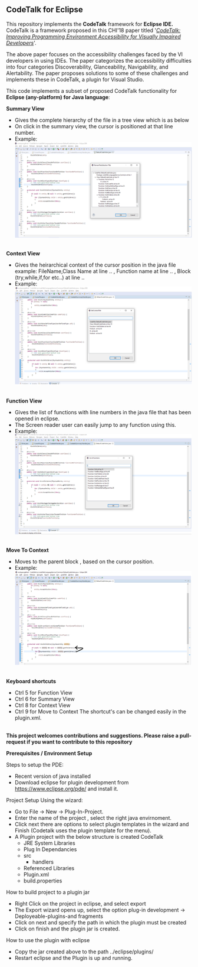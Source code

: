 ## CodeTalk for Eclipse

This repository implements the **CodeTalk** framework for **Eclipse IDE.** CodeTalk is a framework proposed in this CHI'18 paper titled '*[CodeTalk: Improving Programming Environment
Accessibility for Visually Impaired Developers](https://dl.acm.org/doi/10.1145/3173574.3174192)*'. 

The above paper focuses on the accessibility challenges faced by the VI developers in using IDEs. The paper categorizes the accessibility difficulties into four categories Discoverability, Glanceability, Navigability, and Alertability. The paper proposes solutions to some of these challenges and implements these
in CodeTalk, a plugin for Visual Studio.

This code implements a subset of proposed CodeTalk functionality for **Eclipse (any-platform) for Java language**: 

**Summary View**
* Gives the complete hierarchy of the file in a tree view  which is as below
* On click in the summary view, the cursor is positioned at that line number.
* Example:![Snapshot of Summary View](https://github.com/krishna-ananya/CodeTalk/blob/master/snapshots/summary%20view.png)<br/><br/>
	

**Context View** 
* Gives the heirarchical context of the cursor position in the java file example: FileName,Class Name at line .. , Function name at line .. , Block (try,while,if,for etc..) at line ..
* Example:![Snapshot of Context View](https://github.com/krishna-ananya/CodeTalk/blob/master/snapshots/context%20view.png)<br/><br/>
	
	
**Function View** 
* Gives the list of functions with line numbers in the java file that has been opened in eclipse. 
* The Screen reader user can easily jump to any function using this.
* Example:![Snapshot of Function View](https://github.com/krishna-ananya/CodeTalk/blob/master/snapshots/function%20view.png)<br/><br/>
		
**Move To Context**
* Moves to the parent block , based on the cursor position.
* Example:![Snapshot of move to context](https://github.com/krishna-ananya/CodeTalk/blob/master/snapshots/movetoContext.png)<br/><br/>

**Keyboard shortcuts**
* Ctrl 5 for Function View
* Ctrl 6 for Summary View
* Ctrl 8 for Context View
* Ctrl 9 for Move to Context
The shortcut's can be changed easily in the plugin.xml.<br/><br/>
 
**This project welcomes contributions and suggestions. Please raise a pull-request if you want to contribute to this repository**


**Prerequisites / Environment Setup**

Steps to setup the PDE:
* Recent version of java installed
* Download eclipse for plugin development from https://www.eclipse.org/pde/ and install it.

Project Setup Using the wizard:
* Go to File -> New -> Plug-In-Project.
* Enter the name of the project , select the right java envirnoment.
* Click next there are options to select plugin templates in the wizard and Finish (Codetalk uses the plugin template for the menu).
* A Plugin project with the below structure is created
	CodeTalk 
	* JRE System Libraries
	* Plug In Dependancies 
	* src 
		* handlers  
	* Referenced Libraries
	* Plugin.xml 
	* build.properties


How to build project to a plugin jar
* Right Click on the project in eclipse, and select export
* The Export wizard opens up, select the option plug-in development -> Deployeable-plugins-and fragments
* Click on next and specify the path in which the plugin must be created 
* Click on finish and the plugin jar is created.

How to use the plugin with eclipse
* Copy the jar created above to the path  ../eclipse/plugins/
* Restart eclipse and the Plugin is up and running.

